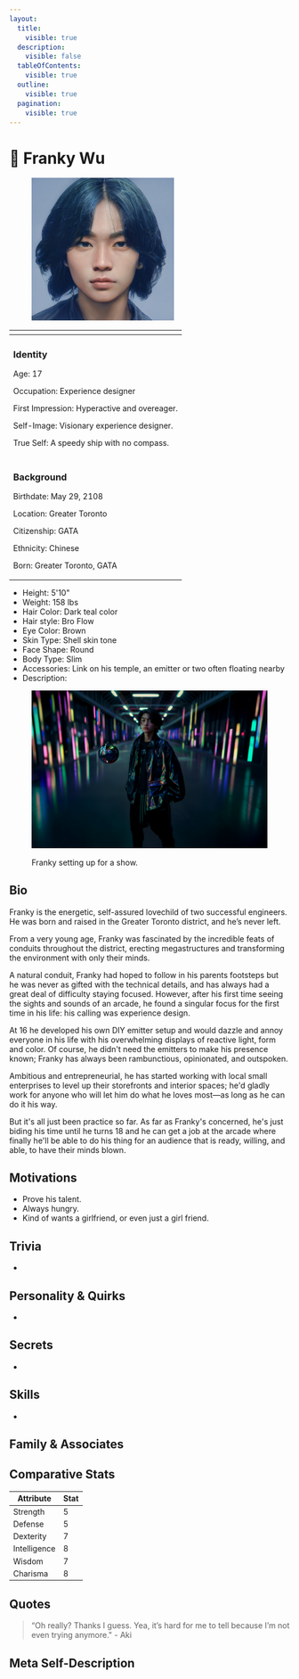 ```yaml
---
layout:
  title:
    visible: true
  description:
    visible: false
  tableOfContents:
    visible: true
  outline:
    visible: true
  pagination:
    visible: true
---
```


# 👤 Franky Wu

<figure><img src="../../.gitbook/assets/franky-9233f.jpeg" alt="" width="256"><figcaption></figcaption></figure>

<table data-card-size="large" data-view="cards"><thead><tr><th></th></tr></thead><tbody><tr><td><h3>Identity</h3><p>Age: 17</p><p>Occupation: Experience designer</p><p>First Impression: Hyperactive and overeager.</p><p>Self-Image: Visionary experience designer.</p><p>True Self: A speedy ship with no compass.<br></p></td></tr><tr><td><h3>Background</h3><p>Birthdate: May 29, 2108</p><p>Location: Greater Toronto</p><p>Citizenship: GATA</p><p>Ethnicity: Chinese</p><p>Born: Greater Toronto, GATA</p></td></tr></tbody></table>

* Height: 5'10"
* Weight: 158 lbs
* Hair Color: Dark teal color
* Hair style: Bro Flow
* Eye Color: Brown
* Skin Type: Shell skin tone
* Face Shape: Round
* Body Type: Slim
* Accessories: Link on his temple, an emitter or two often floating nearby
* Description:&#x20;

<figure><img src="../../.gitbook/assets/franky-splash-0943fs.jpeg" alt="" width="563"><figcaption><p>Franky setting up for a show.</p></figcaption></figure>

## Bio

Franky is the energetic, self-assured lovechild of two successful engineers. He was born and raised in the Greater Toronto district, and he’s never left.

From a very young age, Franky was fascinated by the incredible feats of conduits throughout the district, erecting megastructures and transforming the environment with only their minds.

A natural conduit, Franky had hoped to follow in his parents footsteps but he was never as gifted with the technical details, and has always had a great deal of difficulty staying focused. However, after his first time seeing the sights and sounds of an arcade, he found a singular focus for the first time in his life: his calling was experience design.

At 16 he developed his own DIY emitter setup and would dazzle and annoy everyone in his life with his overwhelming displays of reactive light, form and color. Of course, he didn't need the emitters to make his presence known; Franky has always been rambunctious, opinionated, and outspoken.

Ambitious and entrepreneurial, he has started working with local small enterprises to level up their storefronts and interior spaces; he'd gladly work for anyone who will let him do what he loves most—as long as he can do it his way.

But it's all just been practice so far. As far as Franky's concerned, he's just biding his time until he turns 18 and he can get a job at the arcade where finally he'll be able to do his thing for an audience that is ready, willing, and able, to have their minds blown.

## Motivations

* Prove his talent.
* Always hungry.
* Kind of wants a girlfriend, or even just a girl friend.

## Trivia

*

## **Personality & Quirks**

*

## Secrets

*

## Skills

*

## Family & Associates

## Comparative Stats

| Attribute    | Stat |
| ------------ | ---- |
| Strength     | 5    |
| Defense      | 5    |
| Dexterity    | 7    |
| Intelligence | 8    |
| Wisdom       | 7    |
| Charisma     | 8    |

## Quotes

> “Oh really? Thanks I guess. Yea, it’s hard for me to tell because I’m not even trying anymore." - Aki

## Meta Self-Description

